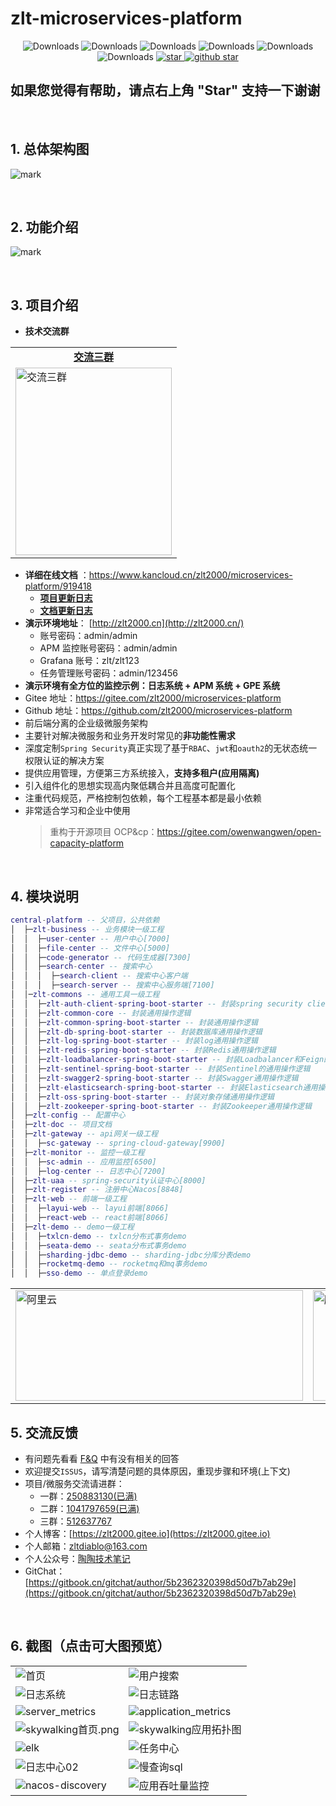 # zlt-microservices-platform

<p align="center">
  <img src="https://img.shields.io/badge/Version-5.5.0-critical" alt="Downloads"/>
  <img src="https://img.shields.io/badge/Spring%20Boot-2.5.14-blue" alt="Downloads"/>
  <img src="https://img.shields.io/badge/Spring%20Cloud-2020.0.6-blue" alt="Downloads"/>
  <img src="https://img.shields.io/badge/Spring%20Cloud%20Alibaba-2021.1-blue" alt="Downloads"/>
  <img src="https://img.shields.io/badge/Elasticsearch-7.x-brightgreen" alt="Downloads"/>
  <img src="https://img.shields.io/badge/Ant%20Design-pro-9cf" alt="Downloads"/>
  <a target="_blank" href='https://gitee.com/zlt2000/microservices-platform'>
    <img src='https://gitee.com/zlt2000/microservices-platform/badge/star.svg' alt='star'/>
  </a>
  <a target="_blank" href='https://github.com/zlt2000/microservices-platform'>
    <img src="https://img.shields.io/github/stars/zlt2000/microservices-platform.svg?style=social" alt="github star"/>
  </a>
</p>

## 如果您觉得有帮助，请点右上角 "Star" 支持一下谢谢

&nbsp;

## 1. 总体架构图

![mark](https://gitee.com/zlt2000/images/raw/master/springcloud%E5%BE%AE%E6%9C%8D%E5%8A%A1%E6%9E%B6%E6%9E%84%E5%9B%BE.jpg)

&nbsp;

## 2. 功能介绍

![mark](https://gitee.com/zlt2000/images/raw/master/ZLT-MP%E5%BE%AE%E6%9C%8D%E5%8A%A1%E5%B9%B3%E5%8F%B0%E5%8A%9F%E8%83%BD%E5%9B%BE.jpg)

&nbsp;

## 3. 项目介绍

- **技术交流群**
<table>
    <tr>
        <td><center><strong><a href="https://qm.qq.com/cgi-bin/qm/qr?k=HntAHTirZwCEjF8PQpjDYkw37Zx5rJg8&jump_from=webapi" target="_blank">交流三群</a></strong></center></td>
	</tr>
	<tr>
        <td><a href="https://qm.qq.com/cgi-bin/qm/qr?k=HntAHTirZwCEjF8PQpjDYkw37Zx5rJg8&jump_from=webapi" target="_blank"><img width=250px height=300px alt="交流三群" src="http://qiniu.zlt2000.cn/blog/20210616/htVdgkFMohAm.png?imageslim"/></a></td>
    </tr>
</table>

- **详细在线文档** ：https://www.kancloud.cn/zlt2000/microservices-platform/919418
  - **[项目更新日志](https://www.kancloud.cn/zlt2000/microservices-platform/936235)**
  - **[文档更新日志](https://www.kancloud.cn/zlt2000/microservices-platform/936236)**
- **演示环境地址**： [http://zlt2000.cn](http://zlt2000.cn/)
  - 账号密码：admin/admin
  - APM 监控账号密码：admin/admin
  - Grafana 账号：zlt/zlt123
  - 任务管理账号密码：admin/123456
- **演示环境有全方位的监控示例：日志系统 + APM 系统 + GPE 系统**
- Gitee 地址：https://gitee.com/zlt2000/microservices-platform
- Github 地址：https://github.com/zlt2000/microservices-platform
- 前后端分离的企业级微服务架构
- 主要针对解决微服务和业务开发时常见的**非功能性需求**
- 深度定制`Spring Security`真正实现了基于`RBAC`、`jwt`和`oauth2`的无状态统一权限认证的解决方案
- 提供应用管理，方便第三方系统接入，**支持多租户(应用隔离)**
- 引入组件化的思想实现高内聚低耦合并且高度可配置化
- 注重代码规范，严格控制包依赖，每个工程基本都是最小依赖
- 非常适合学习和企业中使用
  > 重构于开源项目 OCP&cp：https://gitee.com/owenwangwen/open-capacity-platform

&nbsp;

## 4. 模块说明

```lua
central-platform -- 父项目，公共依赖
│  ├─zlt-business -- 业务模块一级工程
│  │  ├─user-center -- 用户中心[7000]
│  │  ├─file-center -- 文件中心[5000]
│  │  ├─code-generator -- 代码生成器[7300]
│  │  ├─search-center -- 搜索中心
│  │  │  ├─search-client -- 搜索中心客户端
│  │  │  ├─search-server -- 搜索中心服务端[7100]
│  │─zlt-commons -- 通用工具一级工程
│  │  ├─zlt-auth-client-spring-boot-starter -- 封装spring security client端的通用操作逻辑
│  │  ├─zlt-common-core -- 封装通用操作逻辑
│  │  ├─zlt-common-spring-boot-starter -- 封装通用操作逻辑
│  │  ├─zlt-db-spring-boot-starter -- 封装数据库通用操作逻辑
│  │  ├─zlt-log-spring-boot-starter -- 封装log通用操作逻辑
│  │  ├─zlt-redis-spring-boot-starter -- 封装Redis通用操作逻辑
│  │  ├─zlt-loadbalancer-spring-boot-starter -- 封装Loadbalancer和Feign的通用操作逻辑
│  │  ├─zlt-sentinel-spring-boot-starter -- 封装Sentinel的通用操作逻辑
│  │  ├─zlt-swagger2-spring-boot-starter -- 封装Swagger通用操作逻辑
│  │  ├─zlt-elasticsearch-spring-boot-starter -- 封装Elasticsearch通用操作逻辑
│  │  ├─zlt-oss-spring-boot-starter -- 封装对象存储通用操作逻辑
│  │  ├─zlt-zookeeper-spring-boot-starter -- 封装Zookeeper通用操作逻辑
│  ├─zlt-config -- 配置中心
│  ├─zlt-doc -- 项目文档
│  ├─zlt-gateway -- api网关一级工程
│  │  ├─sc-gateway -- spring-cloud-gateway[9900]
│  ├─zlt-monitor -- 监控一级工程
│  │  ├─sc-admin -- 应用监控[6500]
│  │  ├─log-center -- 日志中心[7200]
│  ├─zlt-uaa -- spring-security认证中心[8000]
│  ├─zlt-register -- 注册中心Nacos[8848]
│  ├─zlt-web -- 前端一级工程
│  │  ├─layui-web -- layui前端[8066]
│  │  ├─react-web -- react前端[8066]
│  ├─zlt-demo -- demo一级工程
│  │  ├─txlcn-demo -- txlcn分布式事务demo
│  │  ├─seata-demo -- seata分布式事务demo
│  │  ├─sharding-jdbc-demo -- sharding-jdbc分库分表demo
│  │  ├─rocketmq-demo -- rocketmq和mq事务demo
│  │  ├─sso-demo -- 单点登录demo
```

<table>
    <tr>
        <td><a target="_blank" href="https://www.aliyun.com/minisite/goods?userCode=dickv1kw&share_source=copy_link"><img width="460px" height="177px" alt="阿里云" src="https://gitee.com/zlt2000/images/raw/master/aly.jpg"/></a></td>
        <td><a target="_blank" href="https://cloud.tencent.com/act/cps/redirect?redirect=1074&cps_key=5516bbd5876cd224d90bd41d53d3f7fe&from=console"><img width="460px" height="177px"  alt="腾讯云" src="https://gitee.com/zlt2000/images/raw/master/txy.jpg"/></a></td>
    </tr>
</table>

## 5. 交流反馈

- 有问题先看看 [F&Q](https://www.kancloud.cn/zlt2000/microservices-platform/981382) 中有没有相关的回答
- 欢迎提交`ISSUS`，请写清楚问题的具体原因，重现步骤和环境(上下文)
- 项目/微服务交流请进群：
  - 一群：[250883130(已满)](https://shang.qq.com/wpa/qunwpa?idkey=17544199255998bda0d938fb72b08d076c40c52c9904520b76eb5eb0585da71e)
  - 二群：[1041797659(已满)](https://shang.qq.com/wpa/qunwpa?idkey=41988facbc02f678942a7ee7ae03122f2ef0a10c948b3d07319f070bfb0d3a98)
  - 三群：[512637767](https://qm.qq.com/cgi-bin/qm/qr?k=HntAHTirZwCEjF8PQpjDYkw37Zx5rJg8&jump_from=webapi)
- 个人博客：[https://zlt2000.gitee.io](https://zlt2000.gitee.io)
- 个人邮箱：zltdiablo@163.com
- 个人公众号：[陶陶技术笔记](http://qiniu.zlt2000.cn/blog/20190902/M56cWjw7uNsc.png?imageslim)
- GitChat：[https://gitbook.cn/gitchat/author/5b2362320398d50d7b7ab29e](https://gitbook.cn/gitchat/author/5b2362320398d50d7b7ab29e)

&nbsp;

## 6. 截图（点击可大图预览）

<table>
    <tr>
        <td><img alt="首页" src="https://gitee.com/zlt2000/images/raw/master/%E9%A6%96%E9%A1%B5.png"/></td>
        <td><img alt="用户搜索" src="https://gitee.com/zlt2000/images/raw/master/%E7%94%A8%E6%88%B7%E6%90%9C%E7%B4%A2.png"/></td>
    </tr>
    <tr>
        <td><img alt="日志系统" src="https://gitee.com/zlt2000/images/raw/master/%E6%97%A5%E5%BF%97%E7%B3%BB%E7%BB%9F.png"/></td>
        <td><img alt="日志链路" src="https://gitee.com/zlt2000/images/raw/master/%E6%97%A5%E5%BF%97%E9%93%BE%E8%B7%AF.png"/></td>
    </tr>
	<tr>
        <td><img alt="server_metrics" src="https://gitee.com/zlt2000/images/raw/master/server_metrics.png"/></td>
        <td><img alt="application_metrics" src="https://gitee.com/zlt2000/images/raw/master/application_metrics.png"/></td>
    </tr>
    <tr>
        <td><img alt="skywalking首页.png" src="https://gitee.com/zlt2000/images/raw/master/skywalking%E9%A6%96%E9%A1%B5.png"/></td>
        <td><img alt="skywalking应用拓扑图" src="https://gitee.com/zlt2000/images/raw/master/skywalking%E5%BA%94%E7%94%A8%E6%8B%93%E6%89%91%E5%9B%BE.png"/></td>
    </tr>
    <tr>
        <td><img alt="elk" src="https://gitee.com/zlt2000/images/raw/master/elk.png"/></td>
        <td><img alt="任务中心" src="https://gitee.com/zlt2000/images/raw/master/%E4%BB%BB%E5%8A%A1%E4%B8%AD%E5%BF%83.png"/></td>
    </tr>
    <tr>
        <td><img alt="日志中心02" src="https://gitee.com/zlt2000/images/raw/master/%E6%97%A5%E5%BF%97%E4%B8%AD%E5%BF%8302.png"/></td>
        <td><img alt="慢查询sql" src="https://gitee.com/zlt2000/images/raw/master/%E6%85%A2%E6%9F%A5%E8%AF%A2sql.png"/></td>
    </tr>
    <tr>
        <td><img alt="nacos-discovery" src="https://gitee.com/zlt2000/images/raw/master/nacos-discovery.png"/></td>
        <td><img alt="应用吞吐量监控" src="https://gitee.com/zlt2000/images/raw/master/%E5%BA%94%E7%94%A8%E5%90%9E%E5%90%90%E9%87%8F%E7%9B%91%E6%8E%A7.png"/></td>
    </tr>
</table>
